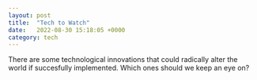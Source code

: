 ```yaml
---
layout: post
title:  "Tech to Watch"
date:   2022-08-30 15:18:05 +0000
category: tech
---
```

There are some technological innovations that could radically alter the world if succesfully implemented. Which ones should we keep an eye on? 
